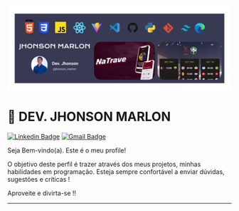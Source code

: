 ![ imagem ](./profile.readme_ofcmenor.png)

# 🚀 DEV. JHONSON MARLON 

[![Linkedin Badge](https://img.shields.io/badge/-Jhonson%20Marlon-383A53?style=flat-square&logo=Linkedin&logoColor=white&link=https://www.linkedin.com/in/jhonson-marlon-244908152/)]([https://www.linkedin.com/in/diego-schell-fernandes/](https://www.linkedin.com/in/jhonson-marlon-244908152/)) 
[![Gmail Badge](https://img.shields.io/badge/-j.marlon.developer@gmail.com-383A53?style=flat-square&logo=Gmail&logoColor=white&link=mailto:j.marlon.developer@gmail.com)](mailto:j.marlon.developer@gmail.com)

Seja Bem-vindo(a). Este é o meu profile!

O objetivo deste perfil é trazer através dos meus projetos, minhas habilidades em programação.
Esteja sempre confortável a enviar dúvidas, sugestões e críticas !

<div data-iframe-width="150" data-iframe-height="270" data-share-badge-id="89ce9481-2245-4b9a-b178-a1b2784baa5a" data-share-badge-host="https://www.credly.com"></div><script type="text/javascript" async src="//cdn.credly.com/assets/utilities/embed.js"></script>

Aproveite e divirta-se !!

---
